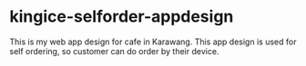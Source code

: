 # kingice-selforder-appdesign
This is my web app design for cafe in Karawang. This app design is used for self ordering, so customer can do order by their device.
